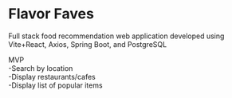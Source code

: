 # Flavor Faves

Full stack food recommendation web application developed using Vite+React, Axios, Spring Boot, and PostgreSQL

MVP </br>
-Search by location </br>
-Display restaurants/cafes </br> 
-Display list of popular items </br>
